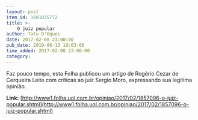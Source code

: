 ```yaml
---
layout: post
item_id: 1601035772
title: >-
    O juiz popular
author: Tatu D'Oquei
date: 2017-02-08 23:00:00
pub_date: 2019-06-13 19:03:00
time_added: 2017-02-08 23:00:00
category: 
---
```


Faz pouco tempo, esta Folha publicou um artigo de Rogério Cezar de Cerqueira Leite com críticas ao juiz Sergio Moro, expressando sua legítima opinião.

**Link:** [http://www1.folha.uol.com.br/opiniao/2017/02/1857096-o-juiz-popular.shtml](http://www1.folha.uol.com.br/opiniao/2017/02/1857096-o-juiz-popular.shtml)

